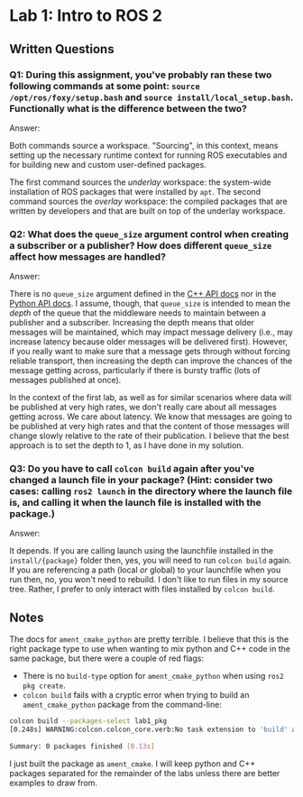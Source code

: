 # Lab 1: Intro to ROS 2

## Written Questions

### Q1: During this assignment, you've probably ran these two following commands at some point: ```source /opt/ros/foxy/setup.bash``` and ```source install/local_setup.bash```. Functionally what is the difference between the two?

Answer:

Both commands source a workspace.  "Sourcing", in this context, means setting up the necessary runtime context for running ROS executables and for building new and custom user-defined packages.

The first command sources the _underlay_ workspace: the system-wide installation of ROS packages that were installed by `apt`.  The second command sources the _overlay_ workspace: the compiled packages that are written by developers and that are built on top of the underlay workspace.

### Q2: What does the ```queue_size``` argument control when creating a subscriber or a publisher? How does different ```queue_size``` affect how messages are handled?

Answer:

There is no `queue_size` argument defined in the [C++ API docs](https://docs.ros2.org/galactic/api/rclcpp/classrclcpp_1_1Node.html#ad1dfc9d04d67ab93353e04a7df72bc9a) nor in the [Python API docs](https://docs.ros2.org/foxy/api/rclpy/api/node.html#rclpy.node.Node.create_publisher).  I assume, though, that `queue_size` is intended to mean the _depth_ of the queue that the middleware needs to maintain between a publisher and a subscriber.  Increasing the depth means that older messages will be maintained, which may impact message delivery (i.e., may increase latency because older messages will be delivered first).  However, if you really want to make sure that a message gets through without forcing reliable transport, then increasing the depth can improve the chances of the message getting across, particularly if there is bursty traffic (lots of messages published at once).

In the context of the first lab, as well as for similar scenarios where data will be published at very high rates, we don't really care about all messages getting across.  We care about latency.  We know that messages are going to be published at very high rates and that the content of those messages will change slowly relative to the rate of their publication.  I believe that the best approach is to set the depth to 1, as I have done in my solution.

### Q3: Do you have to call ```colcon build``` again after you've changed a launch file in your package? (Hint: consider two cases: calling ```ros2 launch``` in the directory where the launch file is, and calling it when the launch file is installed with the package.)

Answer:

It depends.  If you are calling launch using the launchfile installed in the `install/{package}` folder then, yes, you will need to run `colcon build` again.  If you are referencing a path (local _or_ global) to your launchfile when you run then, no, you won't need to rebuild.  I don't like to run files in my source tree.  Rather, I prefer to only interact with files installed by `colcon build`.

## Notes

The docs for `ament_cmake_python` are pretty terrible.  I believe that this is the right package type to use when wanting to mix python and C++ code in the same package, but there were a couple of red flags:

* There is no `build-type` option for `ament_cmake_python` when using `ros2 pkg create`.
* `colcon build` fails with a cryptic error when trying to build an `ament_cmake_python` package from the command-line:

```bash
colcon build --packages-select lab1_pkg
[0.248s] WARNING:colcon.colcon_core.verb:No task extension to 'build' a 'ros.ament_cmake_python' package
                     
Summary: 0 packages finished [0.13s]
```

I just built the package as `ament_cmake`.  I will keep python and C++ packages separated for the remainder of the labs unless there are better examples to draw from.
